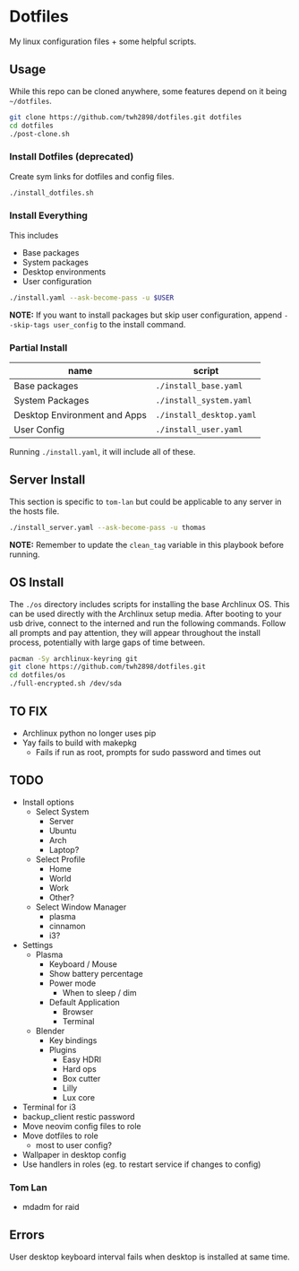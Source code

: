 # Dotfiles

My linux configuration files + some helpful scripts.

## Usage

While this repo can be cloned anywhere, some features depend on it being
`~/dotfiles`.

```sh
git clone https://github.com/twh2898/dotfiles.git dotfiles
cd dotfiles
./post-clone.sh
```

### Install Dotfiles (deprecated)

Create sym links for dotfiles and config files.

```sh
./install_dotfiles.sh
```

### Install Everything

This includes

- Base packages
- System packages
- Desktop environments
- User configuration

```sh
./install.yaml --ask-become-pass -u $USER
```

**NOTE:** If you want to install packages but skip user configuration, append
`--skip-tags user_config` to the install command.

### Partial Install

 | name                         | script                   |
 | ---------------------------- | ------------------------ |
 | Base packages                | `./install_base.yaml`    |
 | System Packages              | `./install_system.yaml`  |
 | Desktop Environment and Apps | `./install_desktop.yaml` |
 | User Config                  | `./install_user.yaml`    |

Running `./install.yaml`, it will include all of these.

## Server Install

This section is specific to `tom-lan` but could be applicable to any server
in the hosts file.

```sh
./install_server.yaml --ask-become-pass -u thomas
```

**NOTE:** Remember to update the `clean_tag` variable in this playbook before
running.

## OS Install

The `./os` directory includes scripts for installing the base Archlinux OS.
This can be used directly with the Archlinux setup media. After booting to
your usb drive, connect to the interned and run the following commands. Follow
all prompts and pay attention, they will appear throughout the install process,
potentially with large gaps of time between.

```sh
pacman -Sy archlinux-keyring git
git clone https://github.com/twh2898/dotfiles.git
cd dotfiles/os
./full-encrypted.sh /dev/sda
```

## TO FIX

- Archlinux python no longer uses pip
- Yay fails to build with makepkg
  - Fails if run as root, prompts for sudo password and times out

## TODO

- Install options
  - Select System
    - Server
    - Ubuntu
    - Arch
    - Laptop?
  - Select Profile
    - Home
    - World
    - Work
    - Other?
  - Select Window Manager
    - plasma
    - cinnamon
    - i3?
- Settings
  - Plasma
    - Keyboard / Mouse
    - Show battery percentage
    - Power mode
      - When to sleep / dim
    - Default Application
      - Browser
      - Terminal
  - Blender
    - Key bindings
    - Plugins
      - Easy HDRI
      - Hard ops
      - Box cutter
      - Lilly
      - Lux core
- Terminal for i3
- backup_client restic password
- Move neovim config files to role
- Move dotfiles to role
  - most to user config?
- Wallpaper in desktop config
- Use handlers in roles (eg. to restart service if changes to config)

### Tom Lan

- mdadm for raid

## Errors

User desktop keyboard interval fails when desktop is installed at same time.
